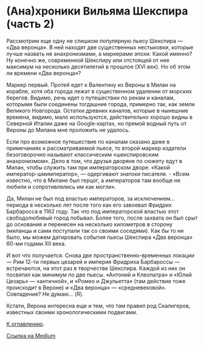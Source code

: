 # (Ана)хроники Вильяма Шекспира (часть 2)

Рассмотрим еще одну не слишком популярную пьесу Шекспира — «Два веронца». В ней находят две существенных нестыковки, которые лучше назвать не анахронизмами, а маркерами эпохи. Какой именно? Ну конечно же, современной Шекспиру или отстоящей от нее максимум на несколько десятилетий в прошлое (XVI век). Но об этом ли времени «Два веронца»?

Маркер первый. Протей едет к Валентину из Вероны в Милан на корабле, хотя оба города лежат в существенном удалении от морских берегов. Видимо, речь идет о путешествии по рекам и каналам, которыми были соединены тогдашние города, примерно так, как земли Великого Новгорода. Остатки древних каналов, которые в нынешние времена, видимо, мало используются, действительно хорошо видны в Северной Италии даже на Google-картах, но прямой водный путь от Вероны до Милана мне проложить не удалось.

Если про возможное путешествие по каналам сказано даже в примечаниях к рассматриваемой пьесе, то второй маркер издатели безоговорочно называют классическим «шекспировским анахронизмом». Дело в том, что друзья дворяне по сюжету едут в Милан, чтобы служить там при императорском дворе. «Какой император-шмимператор», — одергивают знатоки писателя. - «Всем известно, что в Милане был герцог, а императоров там вообще не любили и сопротивлялись им как могли».

Да, Милан не был под властью императоров, за исключением… периода в несколько лет после того как его завоевал Фридрих Барбаросса в 1162 году. Так что под императорской властью этот свободолюбивый город побывал. Более того, после захвата он был срыт до основания и перенесен на несколько километров в сторону (миланцы и сами поступали так со своими соседями). Как бы то ни было, мы можем датировать события пьесы Шекспира «Два веронца» 60-ми годами XII века.

И вот что получается. Снова две пространственно-временных локации — Рим 12-ти первых цезарей и империя Фридриха Барбароссы — встречаются, на этот раз в творчестве Шекспира. Каждой из них он посвятил как минимум по две пьесы. «Антоний и Клеопатра» и «Юлий Цезарь» — «античной», и «Ромео и Джульетта» (там действие тоже происходит в Вероне) и «Два веронца» — «средневековой». Совпадение? Не думаю… (R).

Кстати, Верона интересна еще и тем, что там правил род Скалигеров, известных своими хронологическими подвигами.

[К оглавлению](/#toc).

[Ссылка на Medium](https://yababay.medium.com/%D0%B0%D0%BD%D0%B0-%D1%85%D1%80%D0%BE%D0%BD%D0%B8%D0%BA%D0%B8-%D0%B2%D0%B8%D0%BB%D1%8C%D1%8F%D0%BC%D0%B0-%D1%88%D0%B5%D0%BA%D1%81%D0%BF%D0%B8%D1%80%D0%B0-%D0%BF%D1%80%D0%BE%D0%B4%D0%BE%D0%BB%D0%B6%D0%B5%D0%BD%D0%B8%D0%B5-2a3bf1967c87)
